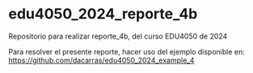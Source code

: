 # edu4050_2024_reporte_4b
Repositorio para realizar reporte_4b, del curso EDU4050 de 2024

Para resolver el presente reporte, hacer uso del ejemplo disponible en:
https://github.com/dacarras/edu4050_2024_example_4
